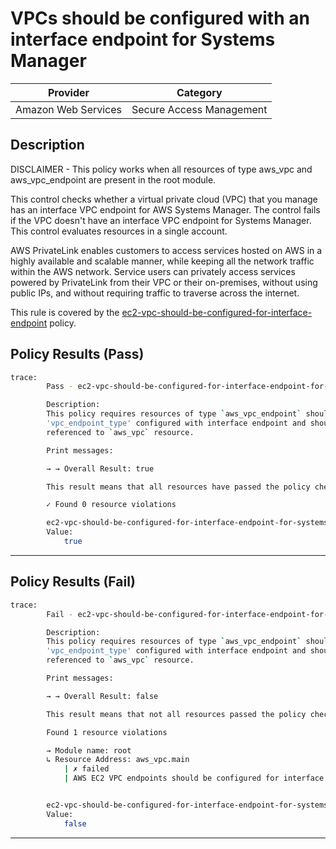 # VPCs should be configured with an interface endpoint for Systems Manager

| Provider            |             Category           |
| ------------------- |  ----------------------------  |
| Amazon Web Services |    Secure Access Management    |

## Description

DISCLAIMER - This policy works when all resources of type aws_vpc and aws_vpc_endpoint are present in the root module.

This control checks whether a virtual private cloud (VPC) that you manage has an interface VPC endpoint for AWS Systems Manager. The control fails if the VPC doesn't have an interface VPC endpoint for Systems Manager. This control evaluates resources in a single account.

AWS PrivateLink enables customers to access services hosted on AWS in a highly available and scalable manner, while keeping all the network traffic within the AWS network. Service users can privately access services powered by PrivateLink from their VPC or their on-premises, without using public IPs, and without requiring traffic to traverse across the internet.

This rule is covered by the [ec2-vpc-should-be-configured-for-interface-endpoint](https://github.com/hashicorp/policy-library-NIST-Policy-Set-for-AWS-Terraform/blob/main/policies/ec2/ec2-vpc-should-be-configured-for-interface-endpoint.sentinel) policy.

## Policy Results (Pass)

```bash
trace:
        Pass - ec2-vpc-should-be-configured-for-interface-endpoint-for-systems-manager.sentinel

        Description:
        This policy requires resources of type `aws_vpc_endpoint` should have
        'vpc_endpoint_type' configured with interface endpoint and should be
        referenced to `aws_vpc` resource.

        Print messages:

        → → Overall Result: true

        This result means that all resources have passed the policy check for the policy ec2-vpc-should-be-configured-for-interface-endpoint.

        ✓ Found 0 resource violations

        ec2-vpc-should-be-configured-for-interface-endpoint-for-systems-manager.sentinel:112:1 - Rule "main"
        Value:
            true

```

---

## Policy Results (Fail)

```bash
trace:
        Fail - ec2-vpc-should-be-configured-for-interface-endpoint-for-systems-manager.sentinel

        Description:
        This policy requires resources of type `aws_vpc_endpoint` should have
        'vpc_endpoint_type' configured with interface endpoint and should be
        referenced to `aws_vpc` resource.

        Print messages:

        → → Overall Result: false

        This result means that not all resources passed the policy check and the protected behavior is not allowed for the policy ec2-vpc-should-be-configured-for-interface-endpoint.

        Found 1 resource violations

        → Module name: root
        ↳ Resource Address: aws_vpc.main
            | ✗ failed
            | AWS EC2 VPC endpoints should be configured for interface endpoints. Refer to https://docs.aws.amazon.com/securityhub/latest/userguide/ec2-controls.html#ec2-57 for more details.


        ec2-vpc-should-be-configured-for-interface-endpoint-for-systems-manager.sentinel:112:1 - Rule "main"
        Value:
            false
```

---

